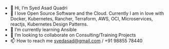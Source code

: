 - 👋 Hi, I’m Syed Asad Quadri
- 👀 I love Open Source Software and the Cloud. Currently I am in love with Docker, Kubernetes, Rancher, Terraform, AWS, OCI, Microservices, reactjs, Kubernetes Design Patterns.
- 🌱 I’m currently learning Ansible
- 💞️ I’m looking to collaborate on Consulting/Training Projects
- 📫 How to reach me syedasad@gmail.com / +91 98855 78440

<!---
syedasad78/syedasad78 is a ✨ special ✨ repository because its `README.md` (this file) appears on your GitHub profile.
You can click the Preview link to take a look at your changes.
--->
